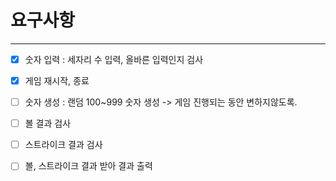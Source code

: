 # 요구사항

---

- [x] 숫자 입력 : 세자리 수 입력, 올바른 입력인지 검사
- [x] 게임 재시작, 종료
- [ ] 숫자 생성 : 랜덤 100~999 숫자 생성 -> 게임 진행되는 동안 변하지않도록.
- [ ] 볼 결과 검사
- [ ] 스트라이크 결과 검사
- [ ] 볼, 스트라이크 결과 받아 결과 출력

